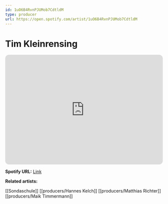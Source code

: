 ```yaml
---
id: 1uO6B4RvnPJUMob7CdtldM
type: producer
url: https://open.spotify.com/artist/1uO6B4RvnPJUMob7CdtldM
---
```

# Tim Kleinrensing

<iframe style="border-radius:12px" src="https://open.spotify.com/embed/artist/1uO6B4RvnPJUMob7CdtldM" width="100%" height="352" frameBorder="0" allowfullscreen="" allow="autoplay; clipboard-write; encrypted-media; fullscreen; picture-in-picture" loading="lazy"></iframe>

**Spotify URL:** [Link](https://open.spotify.com/artist/1uO6B4RvnPJUMob7CdtldM)

**Related artists:**

[[Sondaschule]]
[[producers/Hannes Kelch]]
[[producers/Matthias Richter]]
[[producers/Maik Timmermann]]

